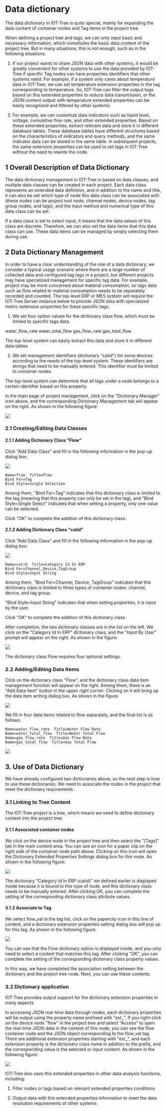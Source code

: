 Data dictionary
==



The data dictionary in IOT-Tree is quite special, mainly for expanding the data content of container nodes and Tag items
in the project tree.

When defining a project tree and tags, we can only input basic and necessary information, which constitutes the basic
data content of the project tree. But in many situations, this is not enough, such as in the following situations:

1) If our project wants to share JSON data with other systems, it would be greatly convenient for other systems to use
   the data provided by IOT-Tree if specific Tag nodes can have properties identifiers that other systems need. For
   example, if a system only cares about temperature data in IOT-Tree, we can set temperature extension properties in
   the tag corresponding to temperature. So, IOT-Tree can filter the output tags based on this extended properties to
   reduce data transmission, or the JSON content output with temperature extended properties can be easily recognized
   and filtered by other systems.

2) For example, we can customize data indicators such as liquid level, voltage, cumulative flow rate, and other extended
   properties. Based on these extended properties, extract relevant data and store it in different database tables.
   These database tables have different structures based on the characteristics of indicators and query methods, and the
   same indicator data can be stored in the same table. In subsequent projects, the same extension properties can be
   used to set tags in IOT-Tree without the need to rewrite the code.

## 1 Overall Description of Data Dictionary

The data dictionary management in IOT-Tree is based on data classes, and multiple data classes can be created in each
project. Each data class represents an extended data definition, and in addition to the name and title, it can also be
set which type of node this data class can be associated with (these nodes can be project root node, channel nodes,
device nodes, tag group nodes, and tags), and the input method and numerical type of this data class can be set.

If a data class is set to select input, it means that the data values of this class are discrete. Therefore, we can also
set the data items that this data class can use. These data items can be managed by simply selecting them during use.

## 2 Data Dictionary Management

In order to have a clear understanding of the role of a data dictionary, we consider a typical usage scenario where
there are a large number of collected data and configured tag tags in a project, but different projects may have
specialized management for specific tag data. For example, project may be more concerned about material consumption, so
tags data such as flow related to material consumption needs to be separately recorded and counted. The top-level ERP or
MES system will require the IOT-Tree Server instance below to provide JSON data with specialized metric extension
properties for these specific tags.

1) We set four option values for the dictionary class flow, which must be limited to specific tags data.

water_flow_rate
water_total_flow
gas_flow_rate
gas_total_flow

The top-level system can easily extract this data and store it in different data tables

2) We set management identifiers (dictionary "catid") for some devices according to the needs of the top-level system.
   These identifiers are strings that need to be manually entered. This identifier must be limited to container nodes.

The top-level system can determine that all tags under a node belongs to a certain identifier based on this property.

In the main page of project management, click on the "Dictionary Manager" icon above, and the corresponding Dictionary
Management tab will appear on the right. As shown in the following figure:


<img src="../img/main/m068.png">

### 2.1 Creating/Editing Data Classes

#### 2.1.1 Adding Dictionary Class "Flow"

Click "Add Data Class" and fill in the following information in the pop-up dialog box:


<img src="../img/main/m069.png">

```
Name=flow  Title=Flow
Bind For=Tag
Bind Style=Single Selection
```

Among them, "Bind For=Tag" indicates that this dictionary class is limited to the tag (meaning that this property can
only be set in the tag), and "Bind Style=Single Select" indicates that when setting a property, only one value can be
selected.

Click "OK" to complete the addition of this dictionary class.

#### 2.1.2 Adding Dictionary Class "catid"

Click "Add Data Class" and fill in the following information in the pop-up dialog box:


<img src="../img/main/m070.png">

```
Name=catid  Title=Category Id In ERP
Bind For=Channel,Device,TagGroup 
Bind Style=Input String
```

Among them, "Bind For=Channel, Device, TagGroup" indicates that this dictionary class is limited to three types of
container nodes: channel, device, and tag group.

"Bind Style=Input String" indicates that when setting properties, it is input by the user.

Click "OK" to complete the addition of this dictionary class.

After completion, the two dictionary classes are in the list on the left. We click on the "Category Id In ERP"
dictionary class, and the "Input By User" prompt will appear on the right. As shown in the figure:


<img src="../img/main/m071.png">



The dictionary class Flow requires four optional settings.

### 2.2 Adding/Editing Data Items

Click on the dictionary class "Flow", and the dictionary class data item management function will appear on the right.
Among them, there is an "Add Data Item" button in the upper right corner. Clicking on it will bring up the data item
writing dialog box. As shown in the figure:


<img src="../img/main/m072.png">



We fill in four data items related to flow separately, and the final list is as follows:

```
Name=water_flow_rate  Title=Water Flow Rate
Name=water_total_flow  Title=Water Total Flow
Name=gas_flow_rate  Title=Gas Flow Rate
Name=gas_total_flow  Title=Gas Total Flow
```

<img src="../img/main/m073.png">

## 3. Use of Data Dictionary

We have already configured two dictionaries above, so the next step is how to use these dictionaries. We need to
associate the nodes in the project that meet the dictionary requirements .

### 3.1 Linking to Tree Content

The IOT-Tree project is a tree, which means we need to define dictionary content into the project tree.

#### 3.1.1 Associated container nodes

We click on the device node in the project tree and then select the "\[Tags]" tab in the main content area. You can see
an icon for a paper clip on the right side of the container node path above. Clicking on this icon will open the
Dictionary Extended Properties Settings dialog box for this node. As shown in the following figure:


<img src="../img/main/m074.png">



The dictionary "Category Id In ERP (catid)" we defined earlier is displayed inside because it is bound to this type of
node, and this dictionary class needs to be manually entered. After clicking OK, you can complete the setting of the
corresponding dictionary class attribute values.

#### 3.1.2 Associate to Tag

We select flow_val in the tag list, click on the paperclip icon in this line of content, and a dictionary extension
properties setting dialog box will pop up for this tag. As shown in the following figure:


<img src="../img/main/m075.png">



You can see that the Flow dictionary option is displayed inside, and you only need to select a content that matches this
tag. After clicking "OK", you can complete the setting of the corresponding dictionary class property values.

In this way, we have completed the association setting between the dictionary and the project tree node. Next, you can
use these contents.

### 3.2 Dictionary application

IOT-Tree provides output support for the dictionary extension properties in many aspects

In accessing JSON real-time data through nodes, each dictionary properties will be output using the property name
prefixed with "ext_". If you right-click on the device node "flow" in the project tree and select "Access" to open the
real-time JSON data in the context of this node, you can see the flow container node and the JSON object corresponding
to the flow_val tag. There are additional extension properties starting with "ext_", and each extension property is the
dictionary class name in addition to the prefix, and the corresponding value is the selected or input content. As shown
in the following figure:


<img src="../img/main/m076.png">



IOT-Tree also uses this extended properties in other data analysis functions, including:

1) Filter nodes or tags based on relevant extended properties conditions

2) Output data with this extended properties information to meet the data resolution requirements of other systems


